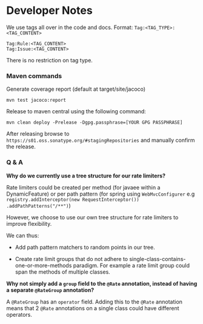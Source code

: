 # Developer Notes

We use tags all over in the code and docs. Format: `Tag:<TAG_TYPE>:<TAG_CONTENT>` 

```
Tag:Rule:<TAG_CONTENT>
Tag:Issue:<TAG_CONTENT>
```
There is no restriction on tag type.

### Maven commands

Generate coverage report (default at target/site/jacoco)

```shell
mvn test jacoco:report
```

Release to maven central using the following command:

```shell
mvn clean deploy -Prelease -Dgpg.passphrase=[YOUR GPG PASSPHRASE]
```

After releasing browse to `https://s01.oss.sonatype.org/#stagingRepositories` and manually 
confirm the release. 

### Q & A

__Why do we currently use a tree structure for our rate limiters?__

Rate limiters could be created per method (for javaee within a DynamicFeature) or
per path pattern (for spring using `WebMvcConfigurer` e.g `registry.addInterceptor(new RequestInterceptor()) .addPathPatterns("/**")`)

However, we choose to use our own tree structure for rate limiters to improve flexibility.

We can thus:

- Add path pattern matchers to random points in our tree.

- Create rate limit groups that do not adhere to single-class-contains-one-or-more-methods paradigm.
  For example a rate limit group could span the methods of multiple classes.

__Why not simply add a `group` field to the `@Rate` annotation, instead of having a
separate `@RateGroup` annotation?__

A `@RateGroup` has an `operator` field. Adding this to the `@Rate` annotation means 
that 2 `@Rate` annotations on a single class could have different operators.


